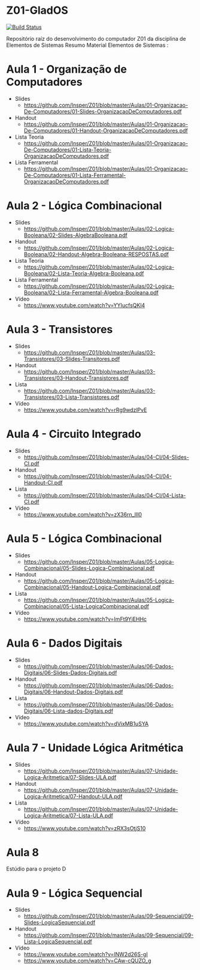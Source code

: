 # Z01-GladOS
[![Build Status](https://travis-ci.org/brunoartc/Z01-GladOS.svg?branch=master)](https://travis-ci.org/brunoartc/Z01-GladOS)

 Repositório raíz do desenvolvimento do computador Z01 da disciplina de Elementos de Sistemas 
Resumo Material Elementos de Sistemas :


# Aula 1 - Organização de Computadores

- Slides 
     - https://github.com/Insper/Z01/blob/master/Aulas/01-Organizacao-De-Computadores/01-Slides-OrganizacaoDeComputadores.pdf
- Handout
     - https://github.com/Insper/Z01/blob/master/Aulas/01-Organizacao-De-Computadores/01-Handout-OrganizacaoDeComputadores.pdf
- Lista Teoria
     - https://github.com/Insper/Z01/blob/master/Aulas/01-Organizacao-De-Computadores/01-Lista-Teoria-OrganizacaoDeComputadores.pdf
- Lista Ferramental
     - https://github.com/Insper/Z01/blob/master/Aulas/01-Organizacao-De-Computadores/01-Lista-Ferramental-OrganizacaoDeComputadores.pdf

# Aula 2 - Lógica Combinacional

- Slides 
     - https://github.com/Insper/Z01/blob/master/Aulas/02-Logica-Booleana/02-Slides-AlgebraBooleana.pdf
- Handout
     - https://github.com/Insper/Z01/blob/master/Aulas/02-Logica-Booleana/02-Handout-Algebra-Booleana-RESPOSTAS.pdf
- Lista Teoria
     - https://github.com/Insper/Z01/blob/master/Aulas/02-Logica-Booleana/02-Lista-Teoria-Algebra-Booleana.pdf
- Lista Ferramental
     - https://github.com/Insper/Z01/blob/master/Aulas/02-Logica-Booleana/02-Lista-Ferramental-Algebra-Booleana.pdf
- Vídeo 
     - https://www.youtube.com/watch?v=YYIucfsQKl4

# Aula 3 - Transistores

- Slides 
     - https://github.com/Insper/Z01/blob/master/Aulas/03-Transistores/03-Slides-Transitores.pdf
- Handout
     - https://github.com/Insper/Z01/blob/master/Aulas/03-Transistores/03-Handout-Transistores.pdf
- Lista 
     - https://github.com/Insper/Z01/blob/master/Aulas/03-Transistores/03-Lista-Transistores.pdf
- Vídeo 
     - https://www.youtube.com/watch?v=rRg9wdzlPvE

# Aula 4 - Circuito Integrado 

- Slides 
     - https://github.com/Insper/Z01/blob/master/Aulas/04-CI/04-Slides-CI.pdf
- Handout
     - https://github.com/Insper/Z01/blob/master/Aulas/04-CI/04-Handout-CI.pdf
- Lista
     - https://github.com/Insper/Z01/blob/master/Aulas/04-CI/04-Lista-CI.pdf
- Vídeo 
    - https://www.youtube.com/watch?v=zX36rn_lIl0
    
# Aula 5 - Lógica Combinacional 

- Slides 
     - https://github.com/Insper/Z01/blob/master/Aulas/05-Logica-Combinacional/05-Slides-Logica-Combinacional.pdf
- Handout
     - https://github.com/Insper/Z01/blob/master/Aulas/05-Logica-Combinacional/05-Handout-Logica-Combinacional.pdf
- Lista 
     - https://github.com/Insper/Z01/blob/master/Aulas/05-Logica-Combinacional/05-Lista-LogicaCombinacional.pdf
- Vídeo 
     - https://www.youtube.com/watch?v=ImFt9YjEHHc
     
# Aula 6 - Dados Digitais 

- Slides 
     - https://github.com/Insper/Z01/blob/master/Aulas/06-Dados-Digitais/06-Slides-Dados-Digitais.pdf
- Handout
     - https://github.com/Insper/Z01/blob/master/Aulas/06-Dados-Digitais/06-Handout-Dados-Digitais.pdf
- Lista
     - https://github.com/Insper/Z01/blob/master/Aulas/06-Dados-Digitais/06-Lista-dados-Digitais.pdf
- Vídeo 
     - https://www.youtube.com/watch?v=dVixMB1uSYA
     
# Aula 7 - Unidade Lógica Aritmética

- Slides 
     - https://github.com/Insper/Z01/blob/master/Aulas/07-Unidade-Logica-Aritmetica/07-Slides-ULA.pdf
- Handout
     - https://github.com/Insper/Z01/blob/master/Aulas/07-Unidade-Logica-Aritmetica/07-Handout-ULA.pdf
- Lista 
     - https://github.com/Insper/Z01/blob/master/Aulas/07-Unidade-Logica-Aritmetica/07-Lista-ULA.pdf
- Vídeo 
     - https://www.youtube.com/watch?v=zRX3sOtjS10

# Aula 8

Estúdio para o projeto D
     
# Aula 9 - Lógica Sequencial 

- Slides 
     - https://github.com/Insper/Z01/blob/master/Aulas/09-Sequencial/09-Slides-LogicaSequencial.pdf
- Handout
     - https://github.com/Insper/Z01/blob/master/Aulas/09-Sequencial/09-Lista-LogicaSequencial.pdf
- Vídeo 
     - https://www.youtube.com/watch?v=lNW2d26S-gI
     - https://www.youtube.com/watch?v=CAw-cQUZO_g

